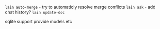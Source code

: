 `lain auto-merge` - try to automaticly resolve merge conflicts
`lain ask` - add chat history?
`lain update-doc` 

sqlite support
provide models etc